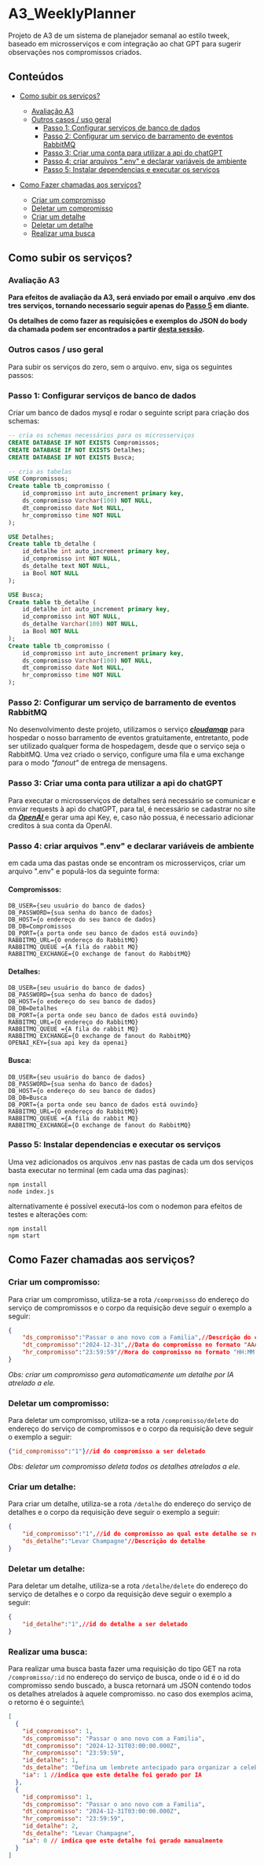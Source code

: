 # A3_WeeklyPlanner
Projeto de A3 de um sistema de planejador semanal ao estilo tweek, baseado em microsserviços e com integração ao chat GPT para sugerir observações nos compromissos criados.

## Conteúdos
* [Como subir os serviços?](#como-subir-os-serviços)
    * [Avaliação A3](#avaliação-a3)
    * [Outros casos / uso geral](#outros-casos--uso-geral)
        * [Passo 1: Configurar serviços  de banco de dados](#passo-1-configurar-serviços--de-banco-de-dados)
        * [Passo 2: Configurar um serviço de barramento de eventos RabbitMQ](#passo-2-configurar-um-serviço-de-barramento-de-eventos-rabbitmq)
        * [Passo 3: Criar uma conta para utilizar a api do chatGPT](#passo-3-criar-uma-conta-para-utilizar-a-api-do-chatgpt)
        * [Passo 4: criar arquivos ".env" e declarar variáveis de ambiente](#passo-4-criar-arquivos-env-e-declarar-variáveis-de-ambiente)
        * [Passo 5: Instalar dependencias e executar os serviços](#passo-5-instalar-dependencias-e-executar-os-serviços)

* [Como Fazer chamadas aos serviços?](#como-fazer-chamadas-aos-serviços)
    * [Criar um compromisso](#criar-um-compromisso)
    * [Deletar um compromisso](#deletar-um-compromisso)
    * [Criar um detalhe](#criar-um-detalhe)
    * [Deletar um detalhe](#deletar-um-detalhe)
    * [Realizar uma busca](#realizar-uma-busca)


## Como subir os serviços?


### Avaliação A3
<b>Para efeitos de avaliação da A3, será enviado por email o arquivo .env dos tres serviços, tornando necessario seguir apenas do [Passo 5](#passo-5-instalar-dependencias-e-executar-os-serviços) em diante.

Os detalhes de como fazer as requisições e exemplos do JSON do body da chamada podem ser encontrados a partir [desta sessão](#como-fazer-chamadas-aos-serviços).
</b>


### Outros casos / uso geral
Para subir os serviços do zero, sem o arquivo. env, siga os seguintes passos:

### Passo 1: Configurar serviços  de banco de dados
Criar um banco de dados mysql e rodar o seguinte script para criação dos schemas:

```SQL
-- cria os schemas necessários para os microsserviços
CREATE DATABASE IF NOT EXISTS Compromissos;
CREATE DATABASE IF NOT EXISTS Detalhes;
CREATE DATABASE IF NOT EXISTS Busca;

-- cria as tabelas 
USE Compromissos;
Create table tb_compromisso (
    id_compromisso int auto_increment primary key,
    ds_compromisso Varchar(100) NOT NULL,
    dt_compromisso date Not NULL,
    hr_compromisso time NOT NULL
);

USE Detalhes;
Create table tb_detalhe (
    id_detalhe int auto_increment primary key,
    id_compromisso int NOT NULL,
    ds_detalhe text NOT NULL,
    ia Bool NOT NULL
);

USE Busca;
Create table tb_detalhe (
    id_detalhe int auto_increment primary key,
    id_compromisso int NOT NULL,
    ds_detalhe Varchar(100) NOT NULL,
    ia Bool NOT NULL
);
Create table tb_compromisso (
    id_compromisso int auto_increment primary key,
    ds_compromisso Varchar(100) NOT NULL,
    dt_compromisso date Not NULL,
    hr_compromisso time NOT NULL
);
```
### Passo 2: Configurar um serviço de barramento de eventos RabbitMQ
No desenvolvimento deste projeto, utilizamos o serviço <a href='https://www.cloudamqp.com/'><b><i>cloudamqp</i></b></a> para hospedar o nosso barramento de eventos gratuitamente, entretanto, pode ser utilizado qualquer forma de hospedagem, desde que o serviço seja o RabbitMQ. Uma vez criado o serviço, configure uma fila e uma exchange para o modo <i>"fanout"</i> de entrega de mensagens.

### Passo 3: Criar uma conta para utilizar a api do chatGPT
Para executar o microsserviços de detalhes será necessário se comunicar e enviar requests à api do chatGPT, para tal, é necessário se cadastrar no site da <a href='https://openai.com/api/'><b><i>OpenAI </i></b></a> e gerar uma api Key, e, caso não possua, é necessario adicionar creditos à sua conta da OpenAI.

### Passo 4: criar arquivos ".env" e declarar variáveis de ambiente
em cada uma das pastas onde se encontram os microsserviços, criar um arquivo ".env" e populá-los da seguinte forma:

#### Compromissos:
```.env
DB_USER={seu usuário do banco de dados}
DB_PASSWORD={sua senha do banco de dados}
DB_HOST={o endereço do seu banco de dados}
DB_DB=Compromissos
DB_PORT={a porta onde seu banco de dados está ouvindo}
RABBITMQ_URL={O endereço do RabbitMQ}
RABBITMQ_QUEUE ={A fila do rabbit MQ}
RABBITMQ_EXCHANGE={O exchange de fanout do RabbitMQ}
```

#### Detalhes:
```.env
DB_USER={seu usuário do banco de dados}
DB_PASSWORD={sua senha do banco de dados}
DB_HOST={o endereço do seu banco de dados}
DB_DB=Detalhes
DB_PORT={a porta onde seu banco de dados está ouvindo}
RABBITMQ_URL={O endereço do RabbitMQ}
RABBITMQ_QUEUE ={A fila do rabbit MQ}
RABBITMQ_EXCHANGE={O exchange de fanout do RabbitMQ}
OPENAI_KEY={sua api key da openai}
```

#### Busca:
```.env
DB_USER={seu usuário do banco de dados}
DB_PASSWORD={sua senha do banco de dados}
DB_HOST={o endereço do seu banco de dados}
DB_DB=Busca
DB_PORT={a porta onde seu banco de dados está ouvindo}
RABBITMQ_URL={O endereço do RabbitMQ}
RABBITMQ_QUEUE ={A fila do rabbit MQ}
RABBITMQ_EXCHANGE={O exchange de fanout do RabbitMQ}
```
### Passo 5: Instalar dependencias e executar os serviços
Uma vez adicionados os arquivos .env nas pastas de cada um dos serviços basta executar no terminal (em cada uma das paginas):

```shell
npm install
node index.js
```

alternativamente é possível executá-los com o nodemon para efeitos de testes e alterações com:

```shell
npm install
npm start
```

## Como Fazer chamadas aos serviços?

### Criar um compromisso:

Para criar um compromisso, utiliza-se a rota `/compromisso` do endereço do serviço de compromissos e o corpo da requisição deve seguir o exemplo a seguir:
```JSON
{
    "ds_compromisso":"Passar o ano novo com a Familia",//Descrição do compromisso
    "dt_compromisso":"2024-12-31",//Data do compromisso no formato "AAAA-MM-DD"
    "hr_compromisso":"23:59:59"//Hora do compromisso no formato "HH:MM:SS"
}
```
<i>Obs: criar um compromisso gera automaticamente um detalhe por IA atrelado a ele.</i>

### Deletar um compromisso:
Para deletar um compromisso, utiliza-se a rota `/compromisso/delete` do endereço do serviço de compromissos e o corpo da requisição deve seguir o exemplo a seguir:

```JSON
{"id_compromisso":"1"}//id do compromisso a ser deletado
```
<i>Obs: deletar um compromisso deleta todos os detalhes atrelados a ele.</i>

### Criar um detalhe:
Para criar um detalhe, utiliza-se a rota `/detalhe` do endereço do serviço de detalhes e o corpo da requisição deve seguir o exemplo a seguir:
```JSON
{
    "id_compromisso":"1",//id do compromisso ao qual este detalhe se refere
    "ds_detalhe":"Levar Champagne"//Descrição do detalhe
}
```
### Deletar um detalhe:
Para deletar um detalhe, utiliza-se a rota `/detalhe/delete` do endereço do serviço de detalhes e o corpo da requisição deve seguir o exemplo a seguir:
```JSON
{
    "id_detalhe":"1",//id do detalhe a ser deletado
}
```
### Realizar uma busca:
Para realizar uma busca basta fazer uma requisição do tipo GET na rota `/compromisso/:id` no endereço do serviço de busca, onde o id é o id do compromisso sendo buscado, a busca retornará um JSON contendo todos os detalhes atrelados à aquele compromisso. no caso dos exemplos acima, o retorno é o seguinte:\

```JSON
[
  {
    "id_compromisso": 1,
    "ds_compromisso": "Passar o ano novo com a Familia",
    "dt_compromisso": "2024-12-31T03:00:00.000Z",
    "hr_compromisso": "23:59:59",
    "id_detalhe": 1,
    "ds_detalhe": "Defina um lembrete antecipado para organizar a celebração.",
    "ia": 1 //indica que este detalhe foi gerado por IA
  },
  {
    "id_compromisso": 1,
    "ds_compromisso": "Passar o ano novo com a Familia",
    "dt_compromisso": "2024-12-31T03:00:00.000Z",
    "hr_compromisso": "23:59:59",
    "id_detalhe": 2,
    "ds_detalhe": "Levar Champagne",
    "ia": 0 // indica que este detalhe foi gerado manualmente
  }
]
``` 

